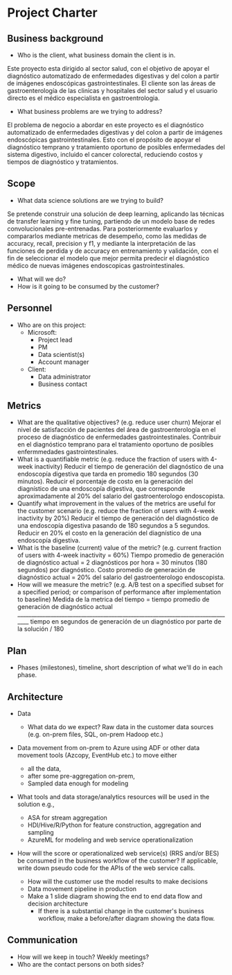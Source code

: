 # Project Charter

## Business background

* Who is the client, what business domain the client is in. 

Este proyecto esta  dirigido al sector salud, con el objetivo de apoyar el diagnóstico automatizado de enfermedades digestivas y del colon a partir de imágenes endoscópicas gastrointestinales. El cliente son las áreas de gastroenterología de las clinicas y hospitales del sector salud y el usuario directo es el médico especialista en gastroentrologia.
* What business problems are we trying to address?

El problema de negocio a abordar en este proyecto es el diagnóstico automatizado de enfermedades digestivas y del colon a partir de imágenes endoscópicas gastrointestinales. Esto con el propósito de apoyar el diagnóstico temprano y tratamiento oportuno de posibles enfermedades del sistema digestivo, incluido el cancer colorectal, reduciendo costos y tiempos de diagnóstico y tratamientos.

## Scope
* What data science solutions are we trying to build?

Se pretende construir una solución de deep learning, aplicando las técnicas de transfer learning y fine tuning, partiendo de un modelo base de redes convolucionales pre-entrenadas. Para posteriormente evaluarlos y compararlos mediante metricas de desempeño, como las medidas de accuracy, recall, precision y f1, y mediante la interpretación de las funciones de perdida y de accuracy en entrenamiento y validación, con el fin de seleccionar el modelo que mejor permita predecir el diagnóstico médico de nuevas imágenes endoscopicas gastrointestinales.
* What will we do?
* How is it going to be consumed by the customer?

## Personnel
* Who are on this project:
	* Microsoft:
		* Project lead
		* PM
		* Data scientist(s)
		* Account manager
	* Client:
		* Data administrator
		* Business contact
	
## Metrics
* What are the qualitative objectives? (e.g. reduce user churn)
Mejorar el nivel de satisfacción de pacientes del área de gastroenterología en el proceso de diagnóstico de enfermedades gastrointestinales.
Contribuir en el diagnóstico temprano para el tratamiento oportuno de posibles enfermmedades gastrointestinales.
* What is a quantifiable metric  (e.g. reduce the fraction of users with 4-week inactivity)
Reducir el tiempo de generación del diagnóstico de una endoscopía digestiva que tarda en promedio 180 segundos (30 minutos).
Reducir el porcentaje de costo en la generación del diagnístico de una endoscopía digestiva, que corresponde aproximadamente al 20% del salario del gastroenterologo endoscopista.
* Quantify what improvement in the values of the metrics are useful for the customer scenario (e.g. reduce the  fraction of users with 4-week inactivity by 20%)
Reducir el tiempo de generación del diagnóstico de una endoscopía digestiva pasando de 180 segundos a 5 segundos. 
Reducir en 20% el costo en la generación del diagnístico de una endoscopía digestiva.
* What is the baseline (current) value of the metric? (e.g. current fraction of users with 4-week inactivity = 60%)
Tiempo promedio de generación de diagnóstico actual = 2 diagnósticos por hora = 30 minutos (180 segundos) por diagnóstico.
Costo promedio de generación de diagnóstico actual = 20% del salario del gastroenterologo endoscopista.
* How will we measure the metric? (e.g. A/B test on a specified subset for a specified period; or comparison of performance after implementation to baseline)
Medida de la metrica del tiempo = tiempo promedio de generación de diagnóstico actual
                                  _______________________________________________________________________________
                                  tiempo en segundos de generación de un diagnóstico por parte de la solución / 180   

## Plan
* Phases (milestones), timeline, short description of what we'll do in each phase.

## Architecture
* Data
  * What data do we expect? Raw data in the customer data sources (e.g. on-prem files, SQL, on-prem Hadoop etc.)
* Data movement from on-prem to Azure using ADF or other data movement tools (Azcopy, EventHub etc.) to move either
  * all the data, 
  * after some pre-aggregation on-prem,
  * Sampled data enough for modeling 

* What tools and data storage/analytics resources will be used in the solution e.g.,
  * ASA for stream aggregation
  * HDI/Hive/R/Python for feature construction, aggregation and sampling
  * AzureML for modeling and web service operationalization
* How will the score or operationalized web service(s) (RRS and/or BES) be consumed in the business workflow of the customer? If applicable, write down pseudo code for the APIs of the web service calls.
  * How will the customer use the model results to make decisions
  * Data movement pipeline in production
  * Make a 1 slide diagram showing the end to end data flow and decision architecture
    * If there is a substantial change in the customer's business workflow, make a before/after diagram showing the data flow.

## Communication
* How will we keep in touch? Weekly meetings?
* Who are the contact persons on both sides?

